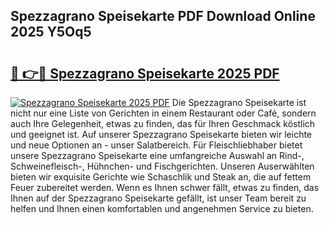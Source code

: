 ## Spezzagrano Speisekarte PDF Download Online 2025 Y5Oq5

# <h2><a href="http://gccdez.nevu.top/?p=Spezzagrano+Speisekarte">🔗 👉🔴 Spezzagrano Speisekarte 2025 PDF</a></h2>

[![Spezzagrano Speisekarte 2025 PDF](https://i.imgur.com/dBaPXMq.png)](http://gccdez.nevu.top/?p=Spezzagrano+Speisekarte)
Die Spezzagrano Speisekarte ist nicht nur eine Liste von Gerichten in einem Restaurant oder Café, sondern auch Ihre Gelegenheit, etwas zu finden, das für Ihren Geschmack köstlich und geeignet ist. Auf unserer Spezzagrano Speisekarte bieten wir leichte und neue Optionen an - unser Salatbereich. Für Fleischliebhaber bietet unsere Spezzagrano Speisekarte eine umfangreiche Auswahl an Rind-, Schweinefleisch-, Hühnchen- und Fischgerichten. Unseren Auserwählten bieten wir exquisite Gerichte wie Schaschlik und Steak an, die auf fettem Feuer zubereitet werden. Wenn es Ihnen schwer fällt, etwas zu finden, das Ihnen auf der Spezzagrano Speisekarte gefällt, ist unser Team bereit zu helfen und Ihnen einen komfortablen und angenehmen Service zu bieten.

